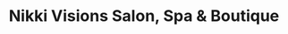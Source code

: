 ---
title: "Nikki Visions Salon, Spa & Boutique"
url: /martinsburg/nikki-visions-salon-spa-und-boutique/
shop: Friseur
---